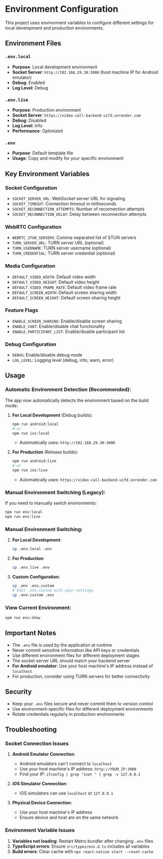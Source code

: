 # Environment Configuration

This project uses environment variables to configure different settings for local development and production environments.

## Environment Files

### `.env.local`
- **Purpose**: Local development environment
- **Socket Server**: `http://192.168.29.30:3000` (host machine IP for Android emulator)
- **Debug**: Enabled
- **Log Level**: Debug

### `.env.live`
- **Purpose**: Production environment
- **Socket Server**: `https://video-call-backend-uifd.onrender.com`
- **Debug**: Disabled
- **Log Level**: Info
- **Performance**: Optimized

### `.env`
- **Purpose**: Default template file
- **Usage**: Copy and modify for your specific environment

## Key Environment Variables

### Socket Configuration
- `SOCKET_SERVER_URL`: WebSocket server URL for signaling
- `SOCKET_TIMEOUT`: Connection timeout in milliseconds
- `SOCKET_RECONNECTION_ATTEMPTS`: Number of reconnection attempts
- `SOCKET_RECONNECTION_DELAY`: Delay between reconnection attempts

### WebRTC Configuration
- `WEBRTC_STUN_SERVERS`: Comma-separated list of STUN servers
- `TURN_SERVER_URL`: TURN server URL (optional)
- `TURN_USERNAME`: TURN server username (optional)
- `TURN_CREDENTIAL`: TURN server credential (optional)

### Media Configuration
- `DEFAULT_VIDEO_WIDTH`: Default video width
- `DEFAULT_VIDEO_HEIGHT`: Default video height
- `DEFAULT_VIDEO_FRAME_RATE`: Default video frame rate
- `DEFAULT_SCREEN_WIDTH`: Default screen sharing width
- `DEFAULT_SCREEN_HEIGHT`: Default screen sharing height

### Feature Flags
- `ENABLE_SCREEN_SHARING`: Enable/disable screen sharing
- `ENABLE_CHAT`: Enable/disable chat functionality
- `ENABLE_PARTICIPANT_LIST`: Enable/disable participant list

### Debug Configuration
- `DEBUG`: Enable/disable debug mode
- `LOG_LEVEL`: Logging level (debug, info, warn, error)

## Usage

### Automatic Environment Detection (Recommended):

The app now automatically detects the environment based on the build mode:

1. **For Local Development** (Debug builds):
   ```bash
   npm run android:local
   # or
   npm run ios:local
   ```
   - Automatically uses: `http://192.168.29.30:3000`

2. **For Production** (Release builds):
   ```bash
   npm run android:live
   # or
   npm run ios:live
   ```
   - Automatically uses: `https://video-call-backend-uifd.onrender.com`

### Manual Environment Switching (Legacy):

If you need to manually switch environments:
```bash
npm run env:local
npm run env:live
```

### Manual Environment Switching:

1. **For Local Development**:
   ```bash
   cp .env.local .env
   ```

2. **For Production**:
   ```bash
   cp .env.live .env
   ```

3. **Custom Configuration**:
   ```bash
   cp .env .env.custom
   # Edit .env.custom with your settings
   cp .env.custom .env
   ```

### View Current Environment:
```bash
npm run env:show
```

## Important Notes

- The `.env` file is used by the application at runtime
- Never commit sensitive information like API keys or credentials
- Use different environment files for different deployment stages
- The socket server URL should match your backend server
- **For Android emulator**: Use your host machine's IP address instead of `localhost`
- For production, consider using TURN servers for better connectivity

## Security

- Keep your `.env` files secure and never commit them to version control
- Use environment-specific files for different deployment environments
- Rotate credentials regularly in production environments

## Troubleshooting

### Socket Connection Issues

1. **Android Emulator Connection**: 
   - Android emulators can't connect to `localhost`
   - Use your host machine's IP address: `http://YOUR_IP:3000`
   - Find your IP: `ifconfig | grep "inet " | grep -v 127.0.0.1`

2. **iOS Simulator Connection**:
   - iOS simulators can use `localhost` or `127.0.0.1`

3. **Physical Device Connection**:
   - Use your host machine's IP address
   - Ensure device and host are on the same network

### Environment Variable Issues

1. **Variables not loading**: Restart Metro bundler after changing `.env` files
2. **TypeScript errors**: Ensure `src/types/env.d.ts` includes all variables
3. **Build errors**: Clear cache with `npx react-native start --reset-cache` 